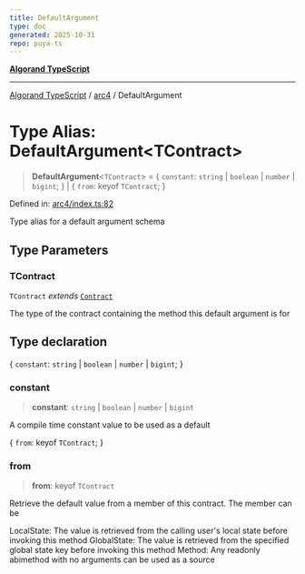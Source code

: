 ```yaml
---
title: DefaultArgument
type: doc
generated: 2025-10-31
repo: puya-ts
---
```

[**Algorand TypeScript**](../../README.md)

***

[Algorand TypeScript](../../modules.md) / [arc4](../README.md) / DefaultArgument

# Type Alias: DefaultArgument\<TContract\>

> **DefaultArgument**\<`TContract`\> = \{ `constant`: `string` \| `boolean` \| `number` \| `bigint`; \} \| \{ `from`: keyof `TContract`; \}

Defined in: [arc4/index.ts:82](https://github.com/algorandfoundation/puya-ts/blob/main/packages/algo-ts/src/arc4/index.ts#L82)

Type alias for a default argument schema

## Type Parameters

### TContract

`TContract` *extends* [`Contract`](../classes/Contract.md)

The type of the contract containing the method this default argument is for

## Type declaration

\{ `constant`: `string` \| `boolean` \| `number` \| `bigint`; \}

### constant

> **constant**: `string` \| `boolean` \| `number` \| `bigint`

A compile time constant value to be used as a default

\{ `from`: keyof `TContract`; \}

### from

> **from**: keyof `TContract`

Retrieve the default value from a member of this contract. The member can be

LocalState: The value is retrieved from the calling user's local state before invoking this method
GlobalState: The value is retrieved from the specified global state key before invoking this method
Method: Any readonly abimethod with no arguments can be used as a source
